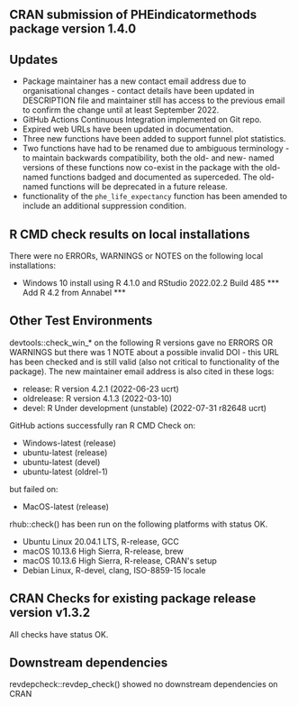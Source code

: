 ## CRAN submission of PHEindicatormethods package version 1.4.0


## Updates

* Package maintainer has a new contact email address due to organisational changes - contact details have been updated in DESCRIPTION file and maintainer still has access to the previous email to confirm the change until at least September 2022.
* GitHub Actions Continuous Integration implemented on Git repo.
* Expired web URLs have been updated in documentation.
* Three new functions have been added to support funnel plot statistics.
* Two functions have had to be renamed due to ambiguous terminology - to maintain backwards compatibility, both the old- and new- named versions of these functions now co-exist in the package with the old-named functions badged and documented as superceded.  The old-named functions will be deprecated in a future release. 
* functionality of the `phe_life_expectancy` function has been amended to include an additional suppression condition.


## R CMD check results on local installations

There were no ERRORs, WARNINGS or NOTES on the following local installations:
* Windows 10 install using R 4.1.0 and RStudio 2022.02.2 Build 485
*** Add R 4.2 from Annabel ***


## Other Test Environments 

devtools::check_win_* on the following R versions gave no ERRORS OR WARNINGS but there was 1 NOTE about a possible invalid DOI - this URL has been checked and is still valid (also not critical to functionality of the package).  The new maintainer email address is also cited in these logs:  
* release:    R version 4.2.1 (2022-06-23 ucrt)  
* oldrelease: R version 4.1.3 (2022-03-10)  
* devel:      R Under development (unstable) (2022-07-31 r82648 ucrt)  

GitHub actions successfully ran R CMD Check on:  
* Windows-latest (release)
* ubuntu-latest (release)
* ubuntu-latest (devel)
* ubuntu-latest (oldrel-1) 

but failed on: 
* MacOS-latest (release)  

rhub::check() has been run on the following platforms with status OK.  
* Ubuntu Linux 20.04.1 LTS, R-release, GCC
* macOS 10.13.6 High Sierra, R-release, brew
* macOS 10.13.6 High Sierra, R-release, CRAN's setup
* Debian Linux, R-devel, clang, ISO-8859-15 locale


## CRAN Checks for existing package release version v1.3.2

All checks have status OK.


## Downstream dependencies

revdepcheck::revdep_check() showed no downstream dependencies on CRAN
